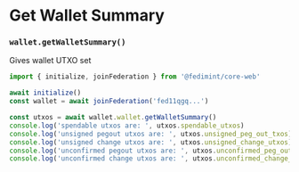 # Get Wallet Summary

### `wallet.getWalletSummary()`

Gives wallet UTXO set

```ts twoslash
import { initialize, joinFederation } from '@fedimint/core-web'

await initialize()
const wallet = await joinFederation('fed11qgq...')

const utxos = await wallet.wallet.getWalletSummary()
console.log('spendable utxos are: ', utxos.spendable_utxos)
console.log('unsigned pegout utxos are: ', utxos.unsigned_peg_out_txos)
console.log('unsigned change utxos are: ', utxos.unsigned_change_utxos)
console.log('unconfirmed pegout utxos are: ', utxos.unconfirmed_peg_out_txos)
console.log('unconfirmed change utxos are: ', utxos.unconfirmed_change_utxos)
```
